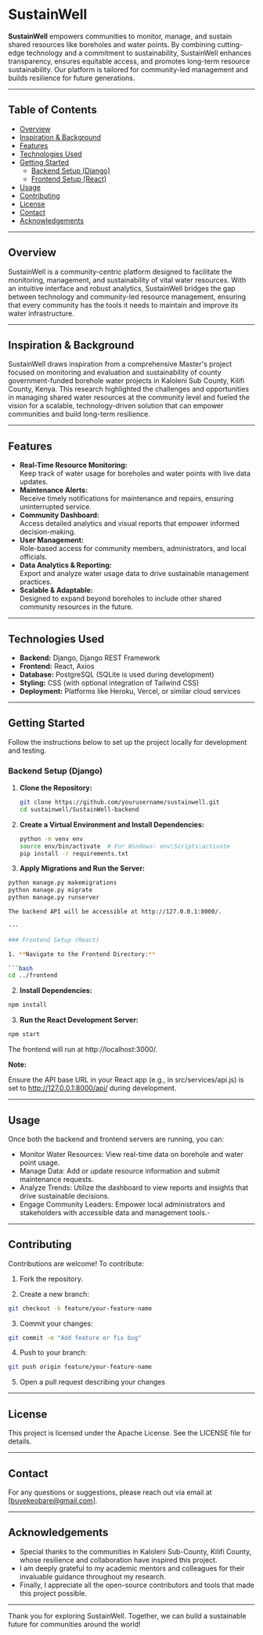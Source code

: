 # SustainWell

**SustainWell** empowers communities to monitor, manage, and sustain shared resources like boreholes and water points. By combining cutting-edge technology and a commitment to sustainability, SustainWell enhances transparency, ensures equitable access, and promotes long-term resource sustainability. Our platform is tailored for community-led management and builds resilience for future generations.

---

## Table of Contents

- [Overview](#overview)
- [Inspiration & Background](#inspiration--background)
- [Features](#features)
- [Technologies Used](#technologies-used)
- [Getting Started](#getting-started)
  - [Backend Setup (Django)](#backend-setup-django)
  - [Frontend Setup (React)](#frontend-setup-react)
- [Usage](#usage)
- [Contributing](#contributing)
- [License](#license)
- [Contact](#contact)
- [Acknowledgements](#acknowledgements)

---

## Overview

SustainWell is a community-centric platform designed to facilitate the monitoring, management, and sustainability of vital water resources. With an intuitive interface and robust analytics, SustainWell bridges the gap between technology and community-led resource management, ensuring that every community has the tools it needs to maintain and improve its water infrastructure.

---

## Inspiration & Background

SustainWell draws inspiration from a comprehensive Master's project focused on monitoring and evaluation and sustainability of county government-funded borehole water projects in Kaloleni Sub County, Kilifi County, Kenya. This research highlighted the challenges and opportunities in managing shared water resources at the community level and fueled the vision for a scalable, technology-driven solution that can empower communities and build long-term resilience.

---

## Features

- **Real-Time Resource Monitoring:**  
  Keep track of water usage for boreholes and water points with live data updates.
- **Maintenance Alerts:**  
  Receive timely notifications for maintenance and repairs, ensuring uninterrupted service.
- **Community Dashboard:**  
  Access detailed analytics and visual reports that empower informed decision-making.
- **User Management:**  
  Role-based access for community members, administrators, and local officials.
- **Data Analytics & Reporting:**  
  Export and analyze water usage data to drive sustainable management practices.
- **Scalable & Adaptable:**  
  Designed to expand beyond boreholes to include other shared community resources in the future.

---

## Technologies Used

- **Backend:** Django, Django REST Framework
- **Frontend:** React, Axios
- **Database:** PostgreSQL (SQLite is used during development)
- **Styling:** CSS (with optional integration of Tailwind CSS)
- **Deployment:** Platforms like Heroku, Vercel, or similar cloud services

---

## Getting Started

Follow the instructions below to set up the project locally for development and testing.

### Backend Setup (Django)

1. **Clone the Repository:**

   ```bash
   git clone https://github.com/yourusername/sustainwell.git
   cd sustainwell/SustainWell-backend

   ```

2. **Create a Virtual Environment and Install Dependencies:**

   ```bash
   python -m venv env
   source env/bin/activate  # For Windows: env\Scripts\activate
   pip install -r requirements.txt

   ```

3. **Apply Migrations and Run the Server:**

````bash
python manage.py makemigrations
python manage.py migrate
python manage.py runserver

The backend API will be accessible at http://127.0.0.1:8000/.

---

### Frontend Setup (React)

1. **Navigate to the Frontend Directory:**

```bash
cd ../frontend
````

2. **Install Dependencies:**

```bash
npm install
```

3. **Run the React Development Server:**

```bash
npm start
```

The frontend will run at http://localhost:3000/.

**Note:**

Ensure the API base URL in your React app (e.g., in src/services/api.js) is set to
http://127.0.0.1:8000/api/ during development.

---

## Usage

Once both the backend and frontend servers are running, you can:

- Monitor Water Resources: View real-time data on borehole and water point usage.
- Manage Data: Add or update resource information and submit maintenance requests.
- Analyze Trends: Utilize the dashboard to view reports and insights that drive sustainable decisions.
- Engage Community Leaders: Empower local administrators and stakeholders with accessible data and management tools.-

---

## Contributing

Contributions are welcome! To contribute:

1. Fork the repository.

2. Create a new branch:

```bash
git checkout -b feature/your-feature-name
```

3. Commit your changes:

```bash
git commit -m "Add feature or fix bug"
```

4. Push to your branch:

```bash
git push origin feature/your-feature-name
```

5. Open a pull request describing your changes

---

## License

This project is licensed under the Apache License. See the LICENSE file for details.

---

## Contact

For any questions or suggestions, please reach out via email at [buyekeobare@gmail.com].

---

## Acknowledgements

- Special thanks to the communities in Kaloleni Sub-County, Kilifi County, whose resilience and collaboration have inspired this project.
- I am deeply grateful to my academic mentors and colleagues for their invaluable guidance throughout my research.
- Finally, I appreciate all the open-source contributors and tools that made this project possible.

---

Thank you for exploring SustainWell. Together, we can build a sustainable future for communities around the world!
